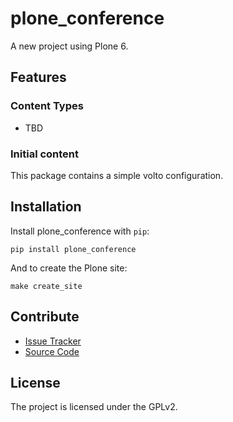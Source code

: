 # plone_conference

A new project using Plone 6.

## Features

### Content Types

- TBD

### Initial content

This package contains a simple volto configuration.

## Installation

Install plone_conference with `pip`:

```shell
pip install plone_conference
```

And to create the Plone site:

```shell
make create_site
```

## Contribute

- [Issue Tracker](https://github.com/ThomasKindermann/plone-conference/issues)
- [Source Code](https://github.com/ThomasKindermann/plone-conference/)

## License

The project is licensed under the GPLv2.
